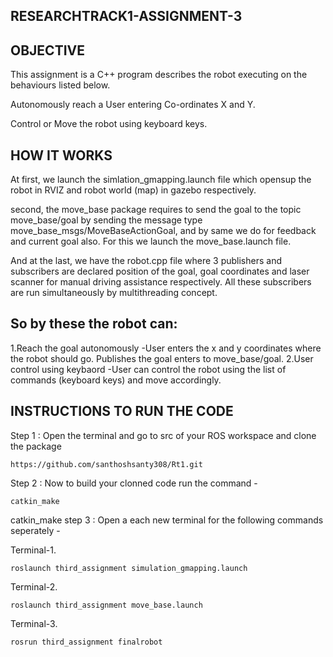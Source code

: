 ## RESEARCHTRACK1-ASSIGNMENT-3
## OBJECTIVE
This assignment is a C++ program describes the robot executing on the behaviours listed below.

Autonomously reach a User entering Co-ordinates X and Y.

Control or Move the robot using keyboard keys.

## HOW IT WORKS
At first, we launch the simlation_gmapping.launch file which opensup the robot in RVIZ and robot world (map) in gazebo respectively.

second, the move_base package requires to send the goal to the topic move_base/goal by sending the message type move_base_msgs/MoveBaseActionGoal, and by same we do for feedback and current goal also. For this we launch the move_base.launch file.

And at the last,  we have the robot.cpp file where 3 publishers and subscribers are declared position of the goal, goal coordinates and laser scanner for manual driving assistance respectively. All these subscribers are run simultaneously by multithreading concept.

## So by these the robot can: 
 1.Reach the goal autonomously -User enters the x and y coordinates where the robot should go. Publishes the goal enters to move_base/goal. 
 2.User control using keybaord -User can control the robot using the list of commands (keyboard keys) and move accordingly.

## INSTRUCTIONS TO RUN THE CODE
Step 1 : Open the terminal and go to src of your ROS workspace and clone the package

<pre><code>https://github.com/santhoshsanty308/Rt1.git</code></pre>

Step 2 : Now to build your clonned code run the command - 

<pre><code>catkin_make</code></pre>
catkin_make
step 3 : Open a each new terminal for the following commands seperately -

Terminal-1.

<pre><code>roslaunch third_assignment simulation_gmapping.launch</code></pre>

Terminal-2.

<pre><code>roslaunch third_assignment move_base.launch</code></pre>

Terminal-3.

<pre><code>rosrun third_assignment finalrobot</code></pre>
